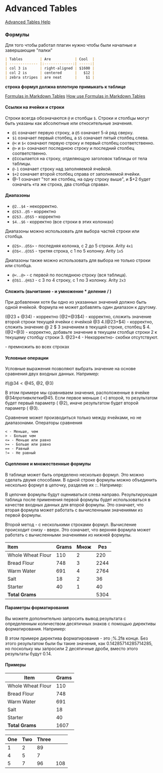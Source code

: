 # Advanced Tables

[Advanced Tables Help](https://github.com/tgrosinger/advanced-tables-obsidian/blob/main/docs/help.md)

### Формулы

Для того чтобы работал плагин нужно чтобы были началные и завершающие "палки"

```md
| Tables        | Are           | Cool  |
| ------------- |:-------------:| -----:|
| col 3 is      | right-aligned | $1600 |
| col 2 is      | centered      |   $12 |
| zebra stripes | are neat      |    $1 |
```
**строка формул должна вплотную примыкать к таблице**


[Formulas in Markdown Tables](https://github.com/tgrosinger/md-advanced-tables/blob/main/docs/formulas.md)
[How use Formulas in Markdown Tables](https://github.com/tgrosinger/advanced-tables-obsidian/blob/main/docs/help.md)


#### Ссылки на ячейки и строки

Строки всегда обозначаются `@` и столбцы `$`. Строки и столбцы могут быть указаны как абсолютные или относительные значения.

- `@1` означает первую строку, а `@5` означает 5-й ряд сверху.
- `$1` означает первый столбец, а `$5` означает пятый столбец слева.
- `@<` и `$<` означают первую строку и первый столбец соответственно.
- `@>` и `$>` означают последнюю строку и последний столбец соответственно.
-   `@I`ссылается на строку, отделяющую заголовок таблицы от тела таблицы.
- `@-1` означает строку над заполняемой ячейкой.
- `$+2` означает второй столбец справа от заполняемой ячейки.
-  @-1 означает "тот же столбец, на одну строку выше", и $+2 будет означать «та же строка, два столбца справа». 

#### Диапазоны
- `@2..$4` - некорректно.
- `@2$3..@5` - корректно
- `@2$3..@5$5` - корректно
- `$4..$6` - корректно (все строки в этих колонках)

Диапазоны можно использовать для выбора частей строки или столбца. 

- `@2$>..@5$>` - последняя колонка, с 2 до 5 строки. Arity `4x1`
- `@3$<..@3$5` - третяя строка, с 1 по 5 колонку. Arity `1x5`

Диапазоны также можно использовать для выбора не только строки или столбца. 

- `@<..@>` - с первой по последнюю строку (вся таблица).
- `@3$1..@4$3` - с 3 по 4 строку, с 1 по 3 колонку. Arity `2x3`

#### Сложить (вычитание - и умножение * деление / )

При добавлении хотя бы одно из указанных значений должно быть одной ячейкой. Формула не может добавлять один диапазон к другому.

(@2$3+@3$4) - корректно
(@2+@3$4) - корректно, сложить значение второй строки текущей ячейки с ячейкой @3 $4.
(@2$3+$4) - корректно, сложить значение @ 2 $ 3  значением в текущей строке, столбец $ 4.
(@2+@3) - корректно, добавьте значение в текущем столбце строки 2 к текущему столбцу строки 3.
@2$3+$4 - Некорректно- скобки отсутствуют.
<!-- TBLFM: $>=($2*$3) --> - премножить во всех строках
#### Условные операции

Условные выражения позволяют выбрать значение на основе сравнения двух входных данных. Например:

if(@3$4<@4$5, @2, @3)

В этом примере мы сравниваем значения, расположенные в ячейке @3$4 против клетки @4$5. Если первое меньше ( <) второй, то результатом будет первый параметр ( @2), иначе результатом будет второй параметр ( @3).

Сравнение может производиться только между ячейками, но не диапазонами.
Операторы сравнения

    < - Меньше, чем
    > - Больше чем
    <= - Меньше или равно
    >= - Больше или равно
    == - Равный
    != - Не равный
#### Сцепление и множественные формулы

В таблице может быть определено несколько формул. Это можно сделать двумя способами. В одной строке формулы можно объединить несколько формул в цепочку, разделив их ::. Например:

<!-- TBLFM: @2=@4::$1=$2 -->

В цепочке формулы будут оцениваться слева направо. Результирующая таблица после применения первой формулы будет использоваться в качестве входных данных для второй формулы. Это означает, что вторая формула может работать с вычисленными значениями из первой формулы.

Второй метод - с несколькими строками формул. 
Вычисление происходит снизу - вверх. Это означает, что верхняя формула может работать с вычисленными значениями из нижней формулы.

<!-- TBLFM: @2=@4 -->
<!-- TBLFM: $1=$2 -->

| Item              | Grams | Множ | Рез  |
|:----------------- | ----- | ---- | ---- |
| Whole Wheat Flour | 110   | 2    | 220  |
| Bread Flour       | 748   | 3    | 2244 |
| Warm Water        | 691   | 4    | 2764 |
| Salt              | 18    | 2    | 36   |
| Starter           | 40    | 1    | 40   |
| **Total Grams**   |       |      | 5304 |
<!-- TBLFM: @>$>=sum(@I..@>) -->
<!-- TBLFM: $>=($2*$3) -->

<!-- TBLFM: @>$>=sum(@I..@>) -->
<!-- TBLFM: $>=($2*$3) -->

<!-- TBLFM: @>$>=sum(@2..@6) -->

<!-- TBLFM: @7$4=sum(@2$4..@6$4) -->

<!-- TBLFM: @>$4=sum(@I..@-1) -->

<!-- TBLFM: $>=($2*$3) -->
#### Параметры форматирования

Вы можете дополнительно запросить вывод результата с определенным количеством десятичных знаков с помощью директивы форматирования. Например:

<!-- TBLFM: @>=(@I / @4$3);%.2f -->

В этом примере директива форматирования - это ;%.2fв конце. Без этого результатом были бы такие значения, как 0.14285714285714285, но поскольку мы запросили 2 десятичные дроби, вместо этого результаты будут 0.14. 

#### Примеры

<!-- TBLFM: @4$1=sum(@2$1..@3$1) -->
<!-- TBLFM: @4$2=sum(@2$2..@3$2) -->
<!-- TBLFM: @4$3=sum(@2$3..@3$3) -->
<!-- TBLFM: @4$4=sum(@4$1..@4$4) -->

| Item              | Grams |
| ----------------- | ----- |
| Whole Wheat Flour | 110   |
| Bread Flour       | 748   |
| Warm Water        | 691   |
| Salt              | 18    |
| Starter           | 40    |
| **Total Grams**   | 1607  |
<!-- TBLFM: @>$2=sum(@I..@-1) -->



| One | Two | Three |     |
|:--- | --- | ----- | --- |
| 1   | 2   | 89    |     |
| 4   | 5   | 7     |     |
| 5   | 7   | 96    | 108 |
<!-- TBLFM: @>$1=sum(@2$1..@3$1) -->
<!-- TBLFM: @>$2=sum(@2$2..@3$2) -->
<!-- TBLFM: @>$3=sum(@2$3..@3$3) -->
<!-- TBLFM: @>$>=sum(@>$1..@>$>) -->


<!-- TBLFM: @4$1=sum(@2$1..@3$1) -->
<!-- TBLFM: @4$2=sum(@2$2..@3$2) -->
<!-- TBLFM: @4$3=sum(@2$3..@3$3) -->
<!-- TBLFM: @4$4=sum(@4$1..@4$4) -->
